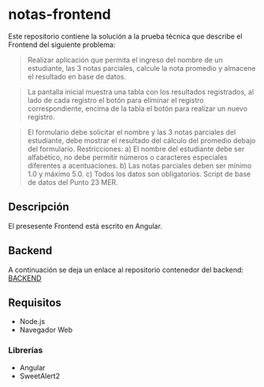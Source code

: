 # notas-frontend

Este repositorio contiene la solución a la prueba técnica que describe el Frontend del siguiente problema:

> Realizar aplicación que permita el ingreso del nombre de un estudiante, las 3 notas parciales, calcule la nota promedio y almacene el resultado en base de datos.

>La pantalla inicial muestra una tabla con los resultados registrados, al lado de cada registro el botón para eliminar el registro correspondiente, encima de la tabla el botón para realizar un nuevo registro.

> El formulario debe solicitar el nombre y las 3 notas parciales del estudiante, debe mostrar el resultado del cálculo del promedio debajo del formulario.
> Restricciones:
> a) El nombre del estudiante debe ser alfabético, no debe permitir números o caracteres especiales diferentes a acentuaciones.
> b) Las notas parciales deben ser mínimo 1.0 y máximo 5.0.
> c) Todos los datos son obligatorios.
> Script de base de datos del Punto 23 MER.


## Descripción
El presesente Frontend está escrito en Angular.

## Backend
A continuación se deja un enlace al repositorio contenedor del backend: [BACKEND](http://https://github.com/johansmartinez/notas-backend "BACKEND")

## Requisitos
- Node.js
- Navegador Web

### Librerías
- Angular
- SweetAlert2

